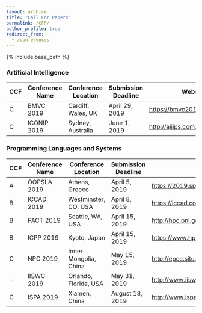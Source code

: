 ```yaml
---
layout: archive
title: "Call For Papers"
permalink: /CFP/
author_profile: true
redirect_from:
  - /conferences
---
```


{% include base_path %}

### Artificial Intelligence

|  CCF | Conference Name | Conference Location | Submission Deadline | Website |
| ------------ | ------------ |  ------------ |  ------------ |  ------------ |
| C | BMVC 2019 | Cardiff, Wales, UK | April 29, 2019 | <https://bmvc2019.org> |
| C | ICONIP 2019 | Sydney, Australia | June 1, 2019 | <http://ajiips.com.au/iconip2019> |

### Programming Languages and Systems

|  CCF | Conference Name | Conference Location | Submission Deadline | Website |
| ------------ | ------------ |  ------------ |  ------------ |  ------------ |
| A | OOPSLA 2019 | Athens, Greece | April 5, 2019 | <https://2019.splashcon.org/track/splash-2019-oopsla> |
| B | ICCAD 2019 | Westminster, CO, USA | April 8, 2019 | <https://iccad.com/> |
| B | PACT 2019 | Seattle, WA, USA | April 15, 2019 | <http://hpc.pnl.gov/pact19/> |
| B | ICPP 2019 | Kyoto, Japan | April 15, 2019 | <https://www.hpcs.cs.tsukuba.ac.jp/icpp2019/index.html> |
| C | NPC 2019 | Inner Mongolia, China | May 15, 2019 | <http://epcc.sjtu.edu.cn/NPC2019/> |
| - | IISWC 2019 | Orlando, Florida, USA | May 31, 2019 | <http://www.iiswc.org/iiswc2019/> |
| C | ISPA 2019 | Xiamen, China | August 18, 2019 | <http://www.ispa2019.com/> |

